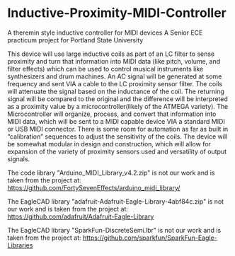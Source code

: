 # Inductive-Proximity-MIDI-Controller
A theremin style inductive controller for MIDI devices
A Senior ECE practicum project for Portland State University

This device will use large inductive coils as part of an LC filter to sense proximity and turn that information into MIDI data (like pitch, volume, and filter effects) which can be used to control musical instruments like synthesizers and drum machines. An AC signal will be generated at some frequency and sent VIA a cable to the LC proximity sensor filter. The coils will attenuate the signal based on the inductance of the coil. The returning signal will be compared to the original and the difference will be interpreted as a proximity value by a microcontroller(likely of the ATMEGA variety). The Microcontroller will organize, process, and convert that information into MIDI data, which will be sent to a MIDI capable device VIA a standard MIDI or USB MIDI connector. There is some room for automation as far as built in “calibration” sequences to adjust the sensitivity of the coils. The device will be somewhat modular in design and construction, which will allow for expansion of the variety of proximity sensors used and versatility of output signals.

The code library "Arduino_MIDI_Library_v4.2.zip" is not our work and is taken from the project at: https://github.com/FortySevenEffects/arduino_midi_library/

The EagleCAD library "adafruit-Adafruit-Eagle-Library-4abf84c.zip" is not our work and is taken from the project at:
https://github.com/adafruit/Adafruit-Eagle-Library

The EagleCAD library "SparkFun-DiscreteSemi.lbr" is not our work and is taken from the project at:
https://github.com/sparkfun/SparkFun-Eagle-Libraries
